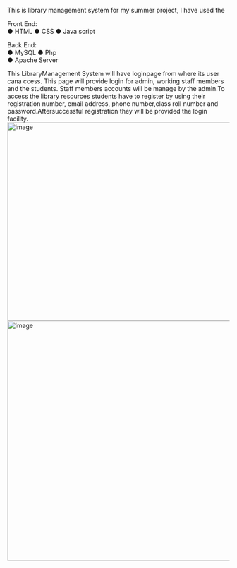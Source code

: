 This is library management system for my summer project, I have used the 


Front End:  
● HTML 
● CSS 
● Java script 


Back End:  
● MySQL 
● Php  
● Apache Server 


This LibraryManagement System will have loginpage from where its user cana ccess. This page will provide login for admin, working staff members and the students.
Staff members accounts will be manage by the admin.To access the library resources students have to register by using their registration number, 
email address, phone number,class roll number and password.Aftersuccessful registration they will be provided the login facility. 
<img width="881" height="450" alt="image" src="https://github.com/user-attachments/assets/776eb538-c92c-4829-94ec-c2dae2781645" />
<img width="881" height="544" alt="image" src="https://github.com/user-attachments/assets/00653101-b993-48a6-b42c-05f35a7a7582" />


